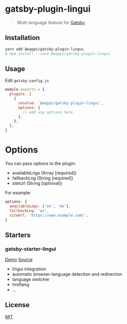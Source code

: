 # gatsby-plugin-lingui
> Multi language feature for [Gatsby](https://github.com/gatsbyjs/gatsby).

## Installation
```sh
yarn add @wapps/gatsby-plugin-lingui
# npm install --save @wapps/gatsby-plugin-lingui
```

## Usage
Edit `gatsby-config.js`

```javascript
module.exports = {
  plugins: [
    {
      resolve: `@wapps/gatsby-plugin-lingui`,
      options: {
        // Add any options here
      },
    },
  ],
}
```

# Options
You can pass options to the plugin:
- availableLngs (Array [required])
- fallbackLng (String [required])
- siteUrl (String [optional])

For example:

```js
options: {
  availableLngs: ['en', 'de'],
  fallbackLng: 'en',
  siteUrl: 'https://www.example.com/',
}
```

## Starters
### gatsby-starter-lingui
[Demo](https://hupe1980.github.io/gatsby-i18n/gatsby-starter-lingui) [Source](/starters/gatsby-starter-lingui)
- lingui integration
- automatic browser-language detection and redirection
- language switcher
- hreflang
- ...

## License
[MIT](LICENSE)
